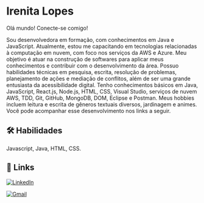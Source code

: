 # Irenita Lopes
Olá mundo! Conecte-se comigo!

Sou desenvolvedora em formação, com conhecimentos em Java e JavaScript. Atualmente, estou me capacitando em tecnologias relacionadas à computação em nuvem, com foco nos serviços da AWS e Azure. Meu objetivo é atuar na construção de softwares para aplicar meus conhecimentos e contribuir com o desenvolvimento da área. Possuo habilidades técnicas em pesquisa, escrita, resolução de problemas, planejamento de ações e mediação de conflitos, além de ser uma grande entusiasta da acessibilidade digital. Tenho conhecimentos básicos em Java, JavaScript, React.js, Node.js, HTML, CSS, Visual Studio, serviços de nuvem AWS, TDD, Git, GitHub, MongoDB, DOM, Eclipse e Postman. Meus hobbies incluem leitura e escrita de gêneros textuais diversos, jardinagem e animes. Você pode acompanhar esse desenvolvimento nos links a seguir.

## 🛠 Habilidades
Javascript, Java, HTML, CSS.

## 🔗 Links

[![LinkedIn](https://img.shields.io/badge/LinkedIn-0077B5?style=for-the-badge&logo=linkedin&logoColor=white)](https://www.linkedin.com/in/irenita-lopes-425901118/)

[![Gmail](https://img.shields.io/badge/Gmail-333333?style=for-the-badge&logo=gmail&logoColor=red)](mailto:irenita.f.lopes@gmail.com)
